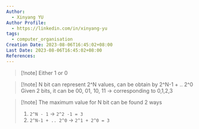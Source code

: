 ```yaml
---
Author:
  - Xinyang YU
Author Profile:
  - https://linkedin.com/in/xinyang-yu
tags:
  - computer_organisation
Creation Date: 2023-08-06T16:45:02+08:00
Last Date: 2023-08-06T16:45:02+08:00
References:
---
```

>[!note] Either 1 or 0


>[!note] N bit can represent 2^N values, can be obtain by 2^N-1 + .. 2^0
>Given 2 bits, it can be 00, 01, 10, 11 -> corresponding to 0,1,2,3

>[!note] The maximum value for N bit can be found 2 ways
>1. ``2^N - 1`` -> ``2^2 -1 = 3``
>2. ``2^N-1 + .. 2^0`` -> ``2^1 + 2^0 = 3``
>